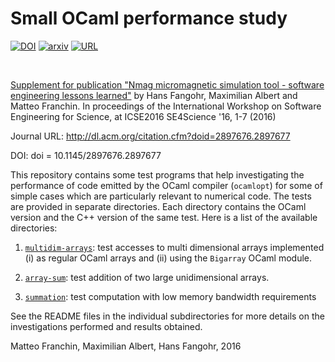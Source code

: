 # Small OCaml performance study

[![DOI](https://zenodo.org/badge/20165/fangohr/paper-supplement-ocaml-performance.svg)](https://zenodo.org/badge/latestdoi/20165/fangohr/paper-supplement-ocaml-performance) <a href="http://arxiv.org/abs/1601.07392"><img src="https://img.shields.io/badge/preprint-arxiv:1601.07392-lightgrey.svg" alt="arxiv"></a>
<a href="http://dl.acm.org/citation.cfm?doid=2897676.2897677"><img src="https://img.shields.io/badge/journal-SE4Science-blue.svg" alt="URL">

<br>

Supplement for publication
["Nmag micromagnetic simulation tool - software engineering lessons learned"](http://arxiv.org/abs/1601.07392) by Hans Fangohr, Maximilian Albert and Matteo Franchin. In proceedings of the International Workshop on Software Engineering for Science, at ICSE2016 SE4Science '16, 1-7 (2016)

Journal URL: http://dl.acm.org/citation.cfm?doid=2897676.2897677

DOI: doi = 10.1145/2897676.2897677


This repository contains some test programs that help investigating the
performance of code emitted by the OCaml compiler (`ocamlopt`) for some of
simple cases which are particularly relevant to numerical code. The tests are
provided in separate directories. Each directory contains the OCaml version and
the C++ version of the same test. Here is a list of the available directories:

1. [`multidim-arrays`](multidim-arrays): test accesses to multi dimensional
   arrays implemented (i) as regular OCaml arrays and (ii) using the `Bigarray`
   OCaml module.

2. [`array-sum`](array-sum): test addition of two large unidimensional arrays.

3. [`summation`](summation): test computation with low memory bandwidth
   requirements

See the README files in the individual subdirectories for more details on
the investigations performed and results obtained.

Matteo Franchin, Maximilian Albert, Hans Fangohr, 2016
